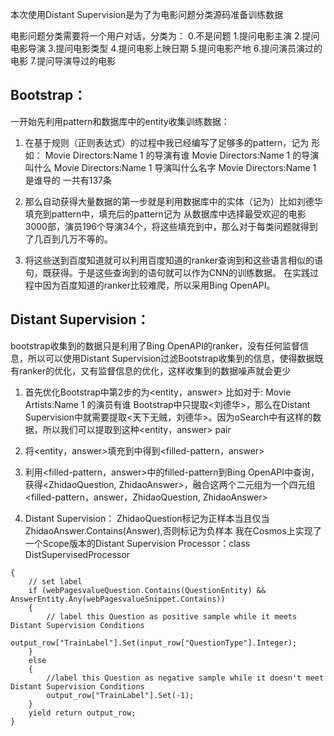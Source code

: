 本次使用Distant Supervision是为了为电影问题分类源码准备训练数据

电影问题分类需要将一个用户对话，分类为：
0.不是问题
1.提问电影主演
2.提问电影导演
3.提问电影类型
4.提问电影上映日期
5.提问电影产地
6.提问演员演过的电影
7.提问导演导过的电影

## Bootstrap：
一开始先利用pattern和数据库中的entity收集训练数据：
1.  在基于规则（正则表达式）的过程中我已经编写了足够多的pattern，记为<pattern>
	<pattern>形如：
	Movie	Directors:Name	1	<nmovie>的导演有谁
	Movie	Directors:Name	1	<nmovie>的导演叫什么
	Movie	Directors:Name	1	<nmovie>导演叫什么名字
	Movie	Directors:Name	1	<nmovie>是谁导的
	<pattern>一共有137条

2. 那么自动获得大量数据的第一步就是利用数据库中的实体（记为<entity>）比如刘德华填充到pattern中，填充后的pattern记为 <filled-pattern>
	从数据库中选择最受欢迎的电影3000部，演员196个导演34个，将这些<entity>填充到<pattern>中，那么对于每类问题就得到了几百到几万不等的<filled-pattern>。
	
3. 将这些<filled-pattern>送到百度知道就可以利用百度知道的ranker查询到和这些语言相似的语句，既获得<ZhidaoQuestion>。于是这些查询到的语句就可以作为CNN的训练数据。
	在实践过程中因为百度知道的ranker比较难爬，所以采用Bing OpenAPI。

## Distant Supervision：
bootstrap收集到的数据只是利用了Bing OpenAPI的ranker，没有任何监督信息，所以可以使用Distant Supervision过滤Bootstrap收集到的信息，使得数据既有ranker的优化，又有监督信息的优化，这样收集到的数据噪声就会更少
1. 首先优化Bootstrap中第2步的<entity>为<entity，answer>
	比如对于<pattern>:
	Movie	Artists:Name	1	<nmovie>的演员有谁
	Bootstrap中只提取<刘德华>，那么在Distant Supervision中就需要提取<天下无贼，刘德华>。因为oSearch中有这样的数据，所以我们可以提取到这种<entity，answer> pair 
2. 将<entity，answer>填充到<pattern>中得到<filled-pattern，answer>
3. 利用<filled-pattern，answer>中的filled-pattern到Bing OpenAPI中查询，获得<ZhidaoQuestion, ZhidaoAnswer>，融合这两个二元组为一个四元组<filled-pattern，answer，ZhidaoQuestion, ZhidaoAnswer>
	
4. Distant Supervision：
	ZhidaoQuestion标记为正样本当且仅当ZhidaoAnswer.Contains(Answer),否则标记为负样本
	我在Cosmos上实现了一个Scope版本的Distant Supervision Processor：class DistSupervisedProcessor
```
{
    // set label
    if (webPagesvalueQuestion.Contains(QuestionEntity) && AnswerEntity.Any(webPagesvalueSnippet.Contains))
    {
        // label this Question as positive sample while it meets Distant Supervision Conditions
        output_row["TrainLabel"].Set(input_row["QuestionType"].Integer);
    }
    else
    {
        //label this Question as negative sample while it doesn't meet Distant Supervision Conditions
        output_row["TrainLabel"].Set(-1);
    }
    yield return output_row;
}
```

